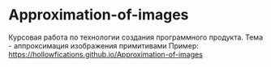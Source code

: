 # Approximation-of-images
Курсовая работа по технологии создания программного продукта. Тема - аппроксимация изображения примитивами
Пример: https://hollowfications.github.io/Approximation-of-images
